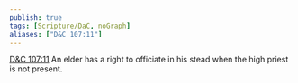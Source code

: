 ```yaml
---
publish: true
tags: [Scripture/DaC, noGraph]
aliases: ["D&C 107:11"]
---
```

[D&C 107:11](https://churchofjesuschrist.org/study/scriptures/dc-testament/dc/107?lang=eng&id=p11#p11) An elder has a right to officiate in his stead when the high priest is not present.
